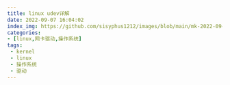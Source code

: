 ```yaml
---
title: linux udev详解
date: 2022-09-07 16:04:02
index_img: https://github.com/sisyphus1212/images/blob/main/mk-2022-09-08-19-01-41.png?raw=true
categories:
- [linux,网卡驱动,操作系统]
tags:
 - kernel
 - linux
 - 操作系统
 - 驱动
---
```


